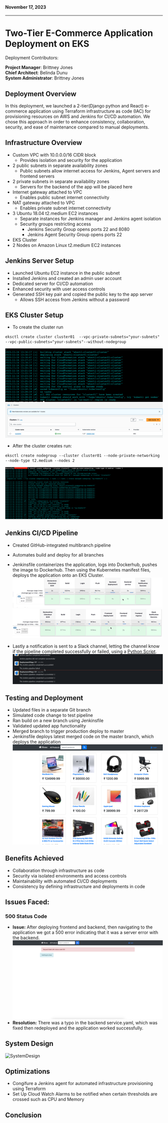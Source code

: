 
#### November 17, 2023
________________________________________________________	

# Two-Tier E-Commerce Application Deployment on EKS

Deployment Contributors:

**Project Manager**: Brittney Jones <br />
**Chief Architect**: Belinda Dunu <br />
**System Administrator**: Brittney Jones

## Deployment Overview

In this deployment, we launched a 2-tier(Django python and React) e-commerce application using Terraform infrastructure as code (IAC) for provisioning resources on AWS and Jenkins for CI/CD automation. We chose this approach in order to enhance consistency, collaboration, security, and ease of maintenance compared to manual deployments.

## Infrastructure Overview

- Custom VPC with 10.0.0.0/16 CIDR block
  - Provides isolation and security for the application
- 2 public subnets in separate availability zones
  - Public subnets allow internet access for Jenkins, Agent servers and frontend servers
- 2 private subnets in separate availability zones
  - Servers for the backend of the app will be placed here
- Internet gateway attached to VPC
  - Enables public subnet internet connectivity
- NAT gateway attached to VPC
    - Enables private subnet internet connectivity
- 3 Ubuntu 18.04 t2.medium EC2 instances
  - Separate instances for Jenkins manager and Jenkins agent isolation
  - Security groups restricting access
    - Jenkins Security Group opens ports 22 and 8080
    - Jenkins Agent Security Group opens ports 22
- EKS Cluster
- 2 Nodes on  Amazon Linux t2.medium EC2 instances

## Jenkins Server Setup

- Launched Ubuntu EC2 instance in the public subnet
- Installed Jenkins and created an admin user account
- Dedicated server for CI/CD automation
- Enhanced security with user access controls
- Generated SSH key pair and copied the public key to the app server
  - Allows SSH access from Jenkins without a password


## EKS Cluster Setup

- To create the cluster run
```
eksctl create cluster cluster01  --vpc-private-subnets="your-subnets"  --vpc-public-subnets="your-subnets"--without-nodegroup
```

![Cluster](screenshots/Screen%20Shot%202023-11-16%20at%208.28.36%20AM.png)
![ClusterCreating](screenshots/Screen%20Shot%202023-11-16%20at%208.28.55%20AM.png)

-  After the cluster creates run:
```
eksctl create nodegroup --cluster cluster01 --node-private-networking --node-type t2.medium --nodes 2
```
![NodeCreating](screenshots/Screen%20Shot%202023-11-16%20at%209.04.07%20AM.png)


## Jenkins CI/CD Pipeline

- Created GitHub-integrated multibranch pipeline
- Automates build and deploy for all branches

- Jenkinsfile containerizes the application, logs into Dockerhub, pushes the image to Dockerhub. Then using the Kubernetes manifest files, deploys the application onto an EKS Cluster.
 ![Backend Deployment](screenshots/Screen%20Shot%202023-11-16%20at%208.24.31%20PM.png)
  ![Frontend Deployment](screenshots/Screen%20Shot%202023-11-16%20at%208.26.52%20PM.png)
- Lastly a notification is sent to a Slack channel, letting the channel know if the pipeline completed successfully or failed, using a [Python Script](CICD_SlackNotif.py).
  ![Frontend Deployment](screenshots/Screen%20Shot%202023-11-16%20at%208.26.38%20PM.png)


## Testing and Deployment

- Updated files in a separate Git branch
- Simulated code change to test pipeline
- Ran build on a new branch using Jenkinsfile
- Validated updated app functionality
- Merged branch to trigger production deploy to master
- Jenkinsfile deploys latest merged code on the master branch, which deploys the application 
![Application](screenshots/Screen%20Shot%202023-11-16%20at%208.49.36%20PM.png)

## Benefits Achieved

- Collaboration through infrastructure as code
- Security via isolated environments and access controls
- Maintainability with automated CI/CD deployments
- Consistency by defining infrastructure and deployments in code

## Issues Faced:

### 500 Status Code

- **Issue:** After deploying frontend and backend, then navigating to the application we got a 500 error indicating that it was a server error with the backend.
![500](screenshots/Screenshot%202023-11-17%20at%205.42.57%20PM.png)
- **Resolution:** There was a typo in the backend service.yaml, which was fixed then redeployed and the application worked successfully.

## System Design
![SystemDesign](screenshots/)

## Optimizations
- Congifure a Jenkins agent for automated infrastructure provisioning using Terraform
- Set Up Cloud Watch Alarms to be notified when certain thresholds are crossed such as CPU and Memory

## Conclusion
